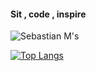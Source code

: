 #### Sit , code , inspire

![Sebastian M's](https://github-readme-stats.vercel.app/api?username=astianmuchui&show_icons=true&theme=tokyonight)

[![Top Langs](https://github-readme-stats.vercel.app/api/top-langs/?username=astianmuchui&layout=compact&theme=tokyonight&langs_count=12)](https://github.com/astianmuchui/github-readme-stats)
